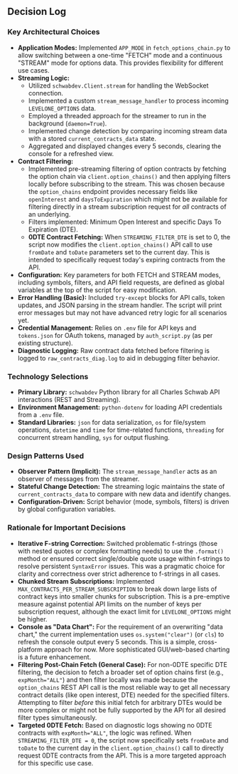 ## Decision Log

### Key Architectural Choices

*   **Application Modes:** Implemented `APP_MODE` in `fetch_options_chain.py` to allow switching between a one-time "FETCH" mode and a continuous "STREAM" mode for options data. This provides flexibility for different use cases.
*   **Streaming Logic:**
    *   Utilized `schwabdev.Client.stream` for handling the WebSocket connection.
    *   Implemented a custom `stream_message_handler` to process incoming `LEVELONE_OPTIONS` data.
    *   Employed a threaded approach for the streamer to run in the background (`daemon=True`).
    *   Implemented change detection by comparing incoming stream data with a stored `current_contracts_data` state.
    *   Aggregated and displayed changes every 5 seconds, clearing the console for a refreshed view.
*   **Contract Filtering:**
    *   Implemented pre-streaming filtering of option contracts by fetching the option chain via `client.option_chains()` and then applying filters locally before subscribing to the stream. This was chosen because the `option_chains` endpoint provides necessary fields like `openInterest` and `daysToExpiration` which might not be available for filtering directly in a stream subscription request for *all* contracts of an underlying.
    *   Filters implemented: Minimum Open Interest and specific Days To Expiration (DTE).
    *   **0DTE Contract Fetching:** When `STREAMING_FILTER_DTE` is set to 0, the script now modifies the `client.option_chains()` API call to use `fromDate` and `toDate` parameters set to the current day. This is intended to specifically request today's expiring contracts from the API.
*   **Configuration:** Key parameters for both FETCH and STREAM modes, including symbols, filters, and API field requests, are defined as global variables at the top of the script for easy modification.
*   **Error Handling (Basic):** Included `try-except` blocks for API calls, token updates, and JSON parsing in the stream handler. The script will print error messages but may not have advanced retry logic for all scenarios yet.
*   **Credential Management:** Relies on `.env` file for API keys and `tokens.json` for OAuth tokens, managed by `auth_script.py` (as per existing structure).
*   **Diagnostic Logging:** Raw contract data fetched before filtering is logged to `raw_contracts_diag.log` to aid in debugging filter behavior.

### Technology Selections

*   **Primary Library:** `schwabdev` Python library for all Charles Schwab API interactions (REST and Streaming).
*   **Environment Management:** `python-dotenv` for loading API credentials from a `.env` file.
*   **Standard Libraries:** `json` for data serialization, `os` for file/system operations, `datetime` and `time` for time-related functions, `threading` for concurrent stream handling, `sys` for output flushing.

### Design Patterns Used

*   **Observer Pattern (Implicit):** The `stream_message_handler` acts as an observer of messages from the streamer.
*   **Stateful Change Detection:** The streaming logic maintains the state of `current_contracts_data` to compare with new data and identify changes.
*   **Configuration-Driven:** Script behavior (mode, symbols, filters) is driven by global configuration variables.

### Rationale for Important Decisions

*   **Iterative F-string Correction:** Switched problematic f-strings (those with nested quotes or complex formatting needs) to use the `.format()` method or ensured correct single/double quote usage within f-strings to resolve persistent `SyntaxError` issues. This was a pragmatic choice for clarity and correctness over strict adherence to f-strings in all cases.
*   **Chunked Stream Subscriptions:** Implemented `MAX_CONTRACTS_PER_STREAM_SUBSCRIPTION` to break down large lists of contract keys into smaller chunks for subscription. This is a pre-emptive measure against potential API limits on the number of keys per subscription request, although the exact limit for `LEVELONE_OPTIONS` might be higher.
*   **Console as "Data Chart":** For the requirement of an overwriting "data chart," the current implementation uses `os.system("clear")` (or `cls`) to refresh the console output every 5 seconds. This is a simple, cross-platform approach for now. More sophisticated GUI/web-based charting is a future enhancement.
*   **Filtering Post-Chain Fetch (General Case):** For non-0DTE specific DTE filtering, the decision to fetch a broader set of option chains first (e.g., `expMonth="ALL"`) and then filter locally was made because the `option_chains` REST API call is the most reliable way to get all necessary contract details (like open interest, DTE) needed for the specified filters. Attempting to filter *before* this initial fetch for arbitrary DTEs would be more complex or might not be fully supported by the API for all desired filter types simultaneously.
*   **Targeted 0DTE Fetch:** Based on diagnostic logs showing no 0DTE contracts with `expMonth="ALL"`, the logic was refined. When `STREAMING_FILTER_DTE = 0`, the script now specifically sets `fromDate` and `toDate` to the current day in the `client.option_chains()` call to directly request 0DTE contracts from the API. This is a more targeted approach for this specific use case.
